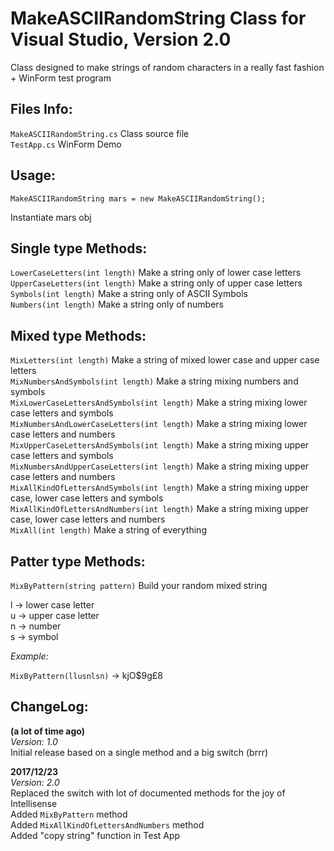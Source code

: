 MakeASCIIRandomString Class for Visual Studio, Version 2.0
======================================================

Class designed to make strings of random characters in a really fast fashion + WinForm test program

Files Info:
---------------

`MakeASCIIRandomString.cs`  Class source file<br/>
`TestApp.cs`                WinForm Demo

Usage:
----------

`MakeASCIIRandomString mars = new MakeASCIIRandomString();`

Instantiate mars obj


Single type Methods:
-------------------------

`LowerCaseLetters(int length)`                  Make a string only of lower case letters<br/>
`UpperCaseLetters(int length)`                  Make a string only of upper case letters<br/>
`Symbols(int length)`                           Make a string only of ASCII Symbols<br/>
`Numbers(int length)`                           Make a string only of numbers<br/>

Mixed type Methods:
------------------------

`MixLetters(int length)`                        Make a string of mixed lower case and upper case letters<br/>
`MixNumbersAndSymbols(int length)`              Make a string mixing numbers and symbols<br/>
`MixLowerCaseLettersAndSymbols(int length)`     Make a string mixing lower case letters and symbols<br/>
`MixNumbersAndLowerCaseLetters(int length)`     Make a string mixing lower case letters and numbers<br/>
`MixUpperCaseLettersAndSymbols(int length)`     Make a string mixing upper case letters and symbols<br/>
`MixNumbersAndUpperCaseLetters(int length)`     Make a string mixing upper case letters and numbers<br/>
`MixAllKindOfLettersAndSymbols(int length)`     Make a string mixing upper case, lower case letters and symbols<br/>
`MixAllKindOfLettersAndNumbers(int length)`     Make a string mixing upper case, lower case letters and numbers<br/>
`MixAll(int length)`                            Make a string of everything<br/>

Patter type Methods:
-------------------------

`MixByPattern(string pattern)`                  Build your random mixed string<br/>

l -> lower case letter<br/>
u -> upper case letter<br/>
n -> number<br/>
s -> symbol<br/>

*Example:*

`MixByPattern(llusnlsn)` -> kjO$9g£8</br>

ChangeLog:
-------------

**(a lot of time ago)**<br/>
*Version: 1.0*<br/>
Initial release based on a single method and a big switch (brrr)<br/>

**2017/12/23**<br/>
*Version: 2.0*<br/>
Replaced the switch with lot of documented methods for the joy of Intellisense<br/>
Added `MixByPattern` method<br/>
Added `MixAllKindOfLettersAndNumbers` method<br/>
Added "copy string" function in Test App<br/>
